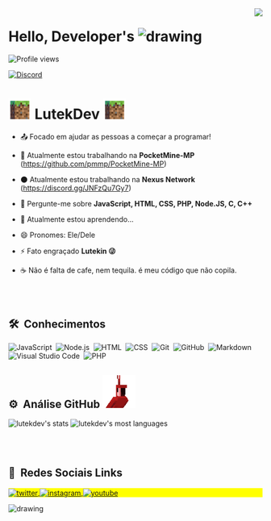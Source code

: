 <img align="right" height="590em" src="https://raw.githubusercontent.com/gist/lutekdev/0569c33d67794666682cc3e1cd1731c6/raw/33fe3ac7108a8ea32d8e769d1015b0564521744c/LutekCard.svg"/>
<h1 align="left"> Hello, Developer's <img src="https://c.tenor.com/jjkJrU3wy3kAAAAj/anime-small.gif" alt="drawing" width="45"/> </h1>

<p align="left"> <img src="https://komarev.com/ghpvc/?username=lutekdev&color=blue" alt="Profile views" /> </p>

[![Discord](https://img.shields.io/badge/Discord-7289DA?style=for-the-badge&logo=discord&logoColor=white)](https://discord.gg/JNFzQu7Gy7)

<h1> <img src="https://github.com/ppaalo/ppaalo/raw/main/assets/minecraft.gif" alt="drawing" width="45"> LutekDev <img src="https://github.com/ppaalo/ppaalo/raw/main/assets/minecraft.gif" alt="drawing" width="45"></h1>

- 📤 Focado em ajudar as pessoas a começar a programar!

- 🔭 Atualmente estou trabalhando na **PocketMine-MP** (https://github.com/pmmp/PocketMine-MP)
- 🌑 Atualmente estou trabalhando na **Nexus Network** (https://discord.gg/JNFzQu7Gy7)

- 💬 Pergunte-me sobre **JavaScript, HTML, CSS, PHP, Node.JS, C, C++**

- 🌱 Atualmente estou aprendendo...

- 😄 Pronomes: Ele/Dele
 
- ⚡ Fato engraçado **Lutekin 😜**

- ☕ Não é falta de cafe, nem tequila. é meu código que não copila.

<br><br>

## 🛠 &nbsp;Conhecimentos

![JavaScript](https://img.shields.io/badge/-JavaScript-05122A?style=flat&logo=javascript)&nbsp;
![Node.js](https://img.shields.io/badge/-Node.js-05122A?style=flat&logo=node.js)&nbsp;
![HTML](https://img.shields.io/badge/-HTML-05122A?style=flat&logo=HTML5)&nbsp;
![CSS](https://img.shields.io/badge/-CSS-05122A?style=flat&logo=CSS3&logoColor=1572B6)&nbsp;
![Git](https://img.shields.io/badge/-Git-05122A?style=flat&logo=git)&nbsp;
![GitHub](https://img.shields.io/badge/-GitHub-05122A?style=flat&logo=github)&nbsp;
![Markdown](https://img.shields.io/badge/-Markdown-05122A?style=flat&logo=markdown)&nbsp;
![Visual Studio Code](https://img.shields.io/badge/-Visual%20Studio%20Code-05122A?style=flat&logo=visual-studio-code&logoColor=007ACC)&nbsp;
![PHP](https://img.shields.io/badge/-PHP-05122A?style=flat&logo=HTML5)&nbsp;

## ⚙️ &nbsp;Análise GitHub <img src="https://github.com/ppaalo/ppaalo/raw/main/assets/minecraft-parrot.gif" alt="drawing" width="65">

<p align="left">
<img width="530em" src="https://github-readme-stats.vercel.app/api?username=lutekdev&show_icons=true&theme=vision-friendly-dark" alt="lutekdev's stats"/>
<img width="530em" src="https://github-readme-stats.vercel.app/api/top-langs/?username=lutekdev&layout=compact&theme=vision-friendly-dark" alt="lutekdev's most languages"/>
</p>

<br><br>

## 🔮 &nbsp;Redes Sociais Links

<p align="left" style="background:yellow">
<!-- <a href="https://codepen.io/lutekdev" target="_blank">
  <img align="center" src="https://img.shields.io/badge/-maykbrito-05122A?style=flat&logo=codepen" alt="codepen"/>
</a> -->
<a href="https://twitter.com/lutekdev" target="_blank">
  <img align="center" src="https://img.shields.io/badge/-lutekdev-05122A?style=flat&logo=twitter" alt="twitter"/>  
</a>
<!-- <a href="https://linkedin.com/in/lutekdev" target="_blank">
  <img align="center" src="https://img.shields.io/badge/-maykbrito-05122A?style=flat&logo=linkedin" alt="linkedin"/>
</a> -->
<a href="https://instagram.com/lutekdev" target="_blank">
 <img align="center" src="https://img.shields.io/badge/-lutekdev-05122A?style=flat&logo=instagram" alt="instagram"/>
</a>
<a href="https://youtube.com/lutekdev" target="_blank">
 <img align="center" src="https://img.shields.io/badge/-lutekdev-05122A?style=flat&logo=youtube" alt="youtube"/>
</a>
</p>
<img src="https://phoneky.co.uk/thumbs/screensavers/down/anime/naruto_i758k6zm.gif" alt="drawing" width="350"/>

<!-- <img width="500em" src="https://github-readme-twitter-gazf.vercel.app/api?id=maykbrito&layout=wide&show_reply=off&show_retweet=off" />

<img src="https://thumbs.gfycat.com/GrouchyElegantAlbacoretuna-size_restricted.gif" heigth="2px"> -->

<!--
**lutekdev/lutekdev** is a ✨ _special_ ✨ repository because its `README.md` (this file) appears on your GitHub profile.

Here are some ideas to get you started:
- 🔭 I’m currently working on ...
- 🌱 I’m currently learning ...
- 👯 I’m looking to collaborate on ...
- 🤔 I’m looking for help with ...
- 💬 Ask me about ...
- 📫 How to reach me: ...
- 😄 Pronouns: ...
- ⚡ Fun fact: ...

- Itachi >> <img src="https://media.baamboozle.com/uploads/images/76457/1645445082_142337_gif-url.gif" alt="drawing" width="45"/> 

<img src="https://raw.githubusercontent.com/kaueMarques/kaueMarques/master/hi.gif" width="30px">
-->
